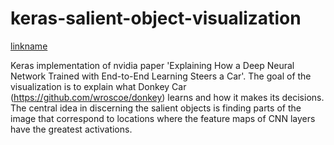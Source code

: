 # keras-salient-object-visualization
[linkname](https://youtu.be/bgGEonerPiw)

Keras implementation of nvidia paper 'Explaining How a Deep Neural Network Trained with End-to-End Learning Steers a Car'.
The goal of the visualization is to explain what Donkey Car (https://github.com/wroscoe/donkey) learns and how it makes its decisions. The central idea in discerning the salient objects is finding parts of the image that correspond to
locations where the feature maps of CNN layers have the greatest activations.
